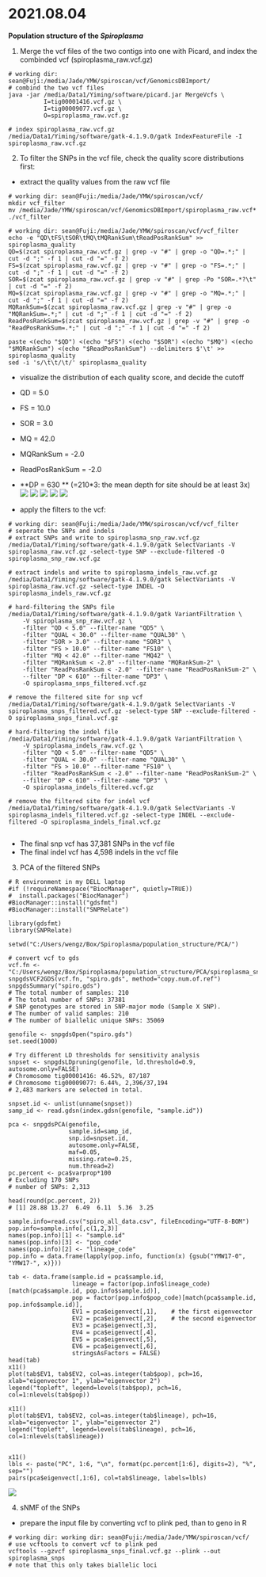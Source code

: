 # 2021.08.04
**Population structure of the *Spiroplasma***

1. Merge the vcf files of the two contigs into one with Picard, and index the combinded vcf (spiroplasma_raw.vcf.gz)
```
# working dir: sean@Fuji:/media/Jade/YMW/spiroscan/vcf/GenomicsDBImport/
# combind the two vcf files
java -jar /media/Data1/Yiming/software/picard.jar MergeVcfs \
          I=tig00001416.vcf.gz \
          I=tig00009077.vcf.gz \
          O=spiroplasma_raw.vcf.gz

# index spiroplasma_raw.vcf.gz
/media/Data1/Yiming/software/gatk-4.1.9.0/gatk IndexFeatureFile -I spiroplasma_raw.vcf.gz
```

2. To filter the SNPs in the vcf file, check the quality score distributions first:
  - extract the quality values from the raw vcf file
```
# working dir: sean@Fuji:/media/Jade/YMW/spiroscan/vcf/
mkdir vcf_filter
mv /media/Jade/YMW/spiroscan/vcf/GenomicsDBImport/spiroplasma_raw.vcf* ./vcf_filter

# working dir: sean@Fuji:/media/Jade/YMW/spiroscan/vcf/vcf_filter
echo -e "QD\tFS\tSOR\tMQ\tMQRankSum\tReadPosRankSum" >> spiroplasma_quality
QD=$(zcat spiroplasma_raw.vcf.gz | grep -v "#" | grep -o "QD=.*;" | cut -d ";" -f 1 | cut -d "=" -f 2)
FS=$(zcat spiroplasma_raw.vcf.gz | grep -v "#" | grep -o "FS=.*;" | cut -d ";" -f 1 | cut -d "=" -f 2)
SOR=$(zcat spiroplasma_raw.vcf.gz | grep -v "#" | grep -Po "SOR=.*?\t" | cut -d "=" -f 2)
MQ=$(zcat spiroplasma_raw.vcf.gz | grep -v "#" | grep -o "MQ=.*;" | cut -d ";" -f 1 | cut -d "=" -f 2)
MQRankSum=$(zcat spiroplasma_raw.vcf.gz | grep -v "#" | grep -o "MQRankSum=.*;" | cut -d ";" -f 1 | cut -d "=" -f 2)
ReadPosRankSum=$(zcat spiroplasma_raw.vcf.gz | grep -v "#" | grep -o "ReadPosRankSum=.*;" | cut -d ";" -f 1 | cut -d "=" -f 2)

paste <(echo "$QD") <(echo "$FS") <(echo "$SOR") <(echo "$MQ") <(echo "$MQRankSum") <(echo "$ReadPosRankSum") --delimiters $'\t' >> spiroplasma_quality
sed -i 's/\t\t/\t/' spiroplasma_quality
```
  - visualize the distribution of each quality score, and decide the cutoff
  - QD = 5.0
  - FS = 10.0
  - SOR = 3.0
  - MQ = 42.0
  - MQRankSum = -2.0
  - ReadPosRankSum = -2.0
  - **DP = 630 ** (=210\*3: the mean depth for site should be at least 3x)
![](@attachment/Clipboard_2021-08-04-09-46-13.png)
![](@attachment/Clipboard_2021-08-04-09-47-22.png)
![](@attachment/Clipboard_2021-08-04-09-48-24.png)
![](@attachment/Clipboard_2021-08-04-09-51-23.png)
![](@attachment/Clipboard_2021-08-04-09-52-27.png)

  - apply the filters to the vcf:
```
# working dir: sean@Fuji:/media/Jade/YMW/spiroscan/vcf/vcf_filter
# seperate the SNPs and indels
# extract SNPs and write to spiroplasma_snp_raw.vcf.gz
/media/Data1/Yiming/software/gatk-4.1.9.0/gatk SelectVariants -V spiroplasma_raw.vcf.gz -select-type SNP --exclude-filtered -O spiroplasma_snp_raw.vcf.gz

# extract indels and write to spiroplasma_indels_raw.vcf.gz
/media/Data1/Yiming/software/gatk-4.1.9.0/gatk SelectVariants -V spiroplasma_raw.vcf.gz -select-type INDEL -O spiroplasma_indels_raw.vcf.gz

# hard-filtering the SNPs file
/media/Data1/Yiming/software/gatk-4.1.9.0/gatk VariantFiltration \
    -V spiroplasma_snp_raw.vcf.gz \
    -filter "QD < 5.0" --filter-name "QD5" \
    -filter "QUAL < 30.0" --filter-name "QUAL30" \
    -filter "SOR > 3.0" --filter-name "SOR3" \
    -filter "FS > 10.0" --filter-name "FS10" \
    -filter "MQ < 42.0" --filter-name "MQ42" \
    -filter "MQRankSum < -2.0" --filter-name "MQRankSum-2" \
    -filter "ReadPosRankSum < -2.0" --filter-name "ReadPosRankSum-2" \
    --filter "DP < 610" --filter-name "DP3" \
    -O spiroplasma_snps_filtered.vcf.gz

# remove the filtered site for snp vcf
/media/Data1/Yiming/software/gatk-4.1.9.0/gatk SelectVariants -V spiroplasma_snps_filtered.vcf.gz -select-type SNP --exclude-filtered -O spiroplasma_snps_final.vcf.gz

# hard-filtering the indel file
/media/Data1/Yiming/software/gatk-4.1.9.0/gatk VariantFiltration \
    -V spiroplasma_indels_raw.vcf.gz \
    -filter "QD < 5.0" --filter-name "QD5" \
    -filter "QUAL < 30.0" --filter-name "QUAL30" \
    -filter "FS > 10.0" --filter-name "FS10" \
    -filter "ReadPosRankSum < -2.0" --filter-name "ReadPosRankSum-2" \
    --filter "DP < 610" --filter-name "DP3" \
    -O spiroplasma_indels_filtered.vcf.gz

# remove the filtered site for indel vcf
/media/Data1/Yiming/software/gatk-4.1.9.0/gatk SelectVariants -V spiroplasma_indels_filtered.vcf.gz -select-type INDEL --exclude-filtered -O spiroplasma_indels_final.vcf.gz
    
```
  - The final snp vcf has 37,381 SNPs in the vcf file
  - The final indel vcf has 4,598 indels in the vcf file

3. PCA of the filtered SNPs
```
# R environment in my DELL laptop
#if (!requireNamespace("BiocManager", quietly=TRUE))
#  install.packages("BiocManager")
#BiocManager::install("gdsfmt")
#BiocManager::install("SNPRelate")

library(gdsfmt)
library(SNPRelate)

setwd("C:/Users/wengz/Box/Spiroplasma/population_structure/PCA/")

# convert vcf to gds
vcf.fn <- "C:/Users/wengz/Box/Spiroplasma/population_structure/PCA/spiroplasma_snps_final.vcf.gz"
snpgdsVCF2GDS(vcf.fn, "spiro.gds", method="copy.num.of.ref")
snpgdsSummary("spiro.gds")
# The total number of samples: 210 
# The total number of SNPs: 37381 
# SNP genotypes are stored in SNP-major mode (Sample X SNP).
# The number of valid samples: 210 
# The number of biallelic unique SNPs: 35069

genofile <- snpgdsOpen("spiro.gds")
set.seed(1000)

# Try different LD thresholds for sensitivity analysis
snpset <- snpgdsLDpruning(genofile, ld.threshold=0.9, autosome.only=FALSE)
# Chromosome tig00001416: 46.52%, 87/187
# Chromosome tig00009077: 6.44%, 2,396/37,194
# 2,483 markers are selected in total.

snpset.id <- unlist(unname(snpset))
samp_id <- read.gdsn(index.gdsn(genofile, "sample.id"))

pca <- snpgdsPCA(genofile, 
                 sample.id=samp_id, 
                 snp.id=snpset.id, 
                 autosome.only=FALSE, 
                 maf=0.05,
                 missing.rate=0.25,
                 num.thread=2)
pc.percent <- pca$varprop*100
# Excluding 170 SNPs
# number of SNPs: 2,313

head(round(pc.percent, 2))
# [1] 28.88 13.27  6.49  6.11  5.36  3.25

sample.info=read.csv("spiro_all_data.csv", fileEncoding="UTF-8-BOM")
pop.info=sample.info[,c(1,2,3)]
names(pop.info)[1] <- "sample.id"
names(pop.info)[3] <- "pop_code"
names(pop.info)[2] <- "lineage_code"
pop.info = data.frame(lapply(pop.info, function(x) {gsub("YMW17-0", "YMW17-", x)}))

tab <- data.frame(sample.id = pca$sample.id,
                  lineage = factor(pop.info$lineage_code)[match(pca$sample.id, pop.info$sample.id)],
                  pop = factor(pop.info$pop_code)[match(pca$sample.id, pop.info$sample.id)],
                  EV1 = pca$eigenvect[,1],    # the first eigenvector
                  EV2 = pca$eigenvect[,2],    # the second eigenvector
                  EV3 = pca$eigenvect[,3],
                  EV4 = pca$eigenvect[,4],
                  EV5 = pca$eigenvect[,5],
                  EV6 = pca$eigenvect[,6],
                  stringsAsFactors = FALSE)
head(tab)
x11()
plot(tab$EV1, tab$EV2, col=as.integer(tab$pop), pch=16, xlab="eigenvector 1", ylab="eigenvector 2")
legend("topleft", legend=levels(tab$pop), pch=16, col=1:nlevels(tab$pop))

x11()
plot(tab$EV1, tab$EV2, col=as.integer(tab$lineage), pch=16, xlab="eigenvector 1", ylab="eigenvector 2")
legend("topleft", legend=levels(tab$lineage), pch=16, col=1:nlevels(tab$lineage))


x11()
lbls <- paste("PC", 1:6, "\n", format(pc.percent[1:6], digits=2), "%", sep="")
pairs(pca$eigenvect[,1:6], col=tab$lineage, labels=lbls)
```
![](@attachment/Clipboard_2021-08-04-11-34-24.png)

4. sNMF of the SNPs
  - prepare the input file by converting vcf to plink ped, than to geno in R
```
# working dir: working dir: sean@Fuji:/media/Jade/YMW/spiroscan/vcf/
# use vcftools to convert vcf to plink ped
vcftools --gzvcf spiroplasma_snps_final.vcf.gz --plink --out spiroplasma_snps
# note that this only takes biallelic loci
```
